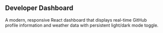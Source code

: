 ## Developer Dashboard
A modern, responsive React dashboard that displays real-time GitHub profile information and weather data with persistent light/dark mode toggle.
